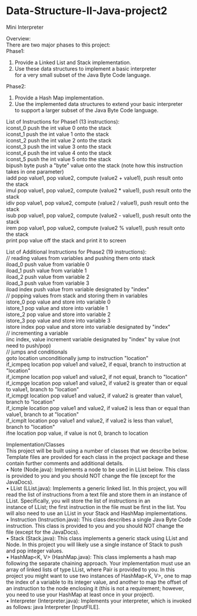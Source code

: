 # Data-Structure-II-Java-project2
Mini Interpreter  
  
Overview:  
There are two major phases to this project:  
Phase1:   
1) Provide a Linked List and Stack implementation.   
2) Use these data structures to implement a basic interpreter  
for a very small subset of the Java Byte Code language.  


Phase2:   
1) Provide a Hash Map implementation.   
2) Use the implemented data structures to extend your basic interpreter  
to support a larger subset of the Java Byte Code language.  

List of Instructions for Phase1 (13 instructions):  
iconst_0 push the int value 0 onto the stack  
iconst_1 push the int value 1 onto the stack  
iconst_2 push the int value 2 onto the stack  
iconst_3 push the int value 3 onto the stack  
iconst_4 push the int value 4 onto the stack  
iconst_5 push the int value 5 onto the stack  
bipush byte push a "byte" value onto the stack (note how this instruction takes in one parameter)  
iadd pop value1, pop value2, compute (value2 + value1), push result onto the stack  
imul pop value1, pop value2, compute (value2 * value1), push result onto the stack  
idiv pop value1, pop value2, compute (value2 / value1), push result onto the stack  
isub pop value1, pop value2, compute (value2 - value1), push result onto the stack  
irem pop value1, pop value2, compute (value2 % value1), push result onto the stack  
print pop value off the stack and print it to screen  
  
List of Additional Instructions for Phase2 (19 instructions):  
// reading values from variables and pushing them onto stack  
iload_0 push value from variable 0  
iload_1 push value from variable 1  
iload_2 push value from variable 2  
iload_3 push value from variable 3  
iload index push value from variable designated by "index"  
// popping values from stack and storing them in variables  
istore_0 pop value and store into variable 0  
istore_1 pop value and store into variable 1  
istore_2 pop value and store into variable 2  
istore_3 pop value and store into variable 3  
istore index pop value and store into variable designated by "index"  
// incrementing a variable  
iinc index, value increment variable designated by "index" by value (not need to push/pop)  
// jumps and conditionals    
goto location unconditionally jump to instruction "location"  
if_icmpeq location pop value1 and value2, if equal, branch to instruction at "location"  
if_icmpne location pop value1 and value2, if not equal, branch to "location"  
if_icmpge location pop value1 and value2, if value2 is greater than or equal to value1, branch to "location"  
if_icmpgt location pop value1 and value2, if value2 is greater than value1, branch to "location"  
if_icmple location pop value1 and value2, if value2 is less than or equal than value1, branch to at "location"  
if_icmplt location pop value1 and value2, if value2 is less than value1, branch to "location"  
ifne location pop value, if value is not 0, branch to location  
  

Implementation/Classes  
This project will be built using a number of classes that we describe below. Template files are provided for each class in
the project package and these contain further comments and additional details.  
• Note<T> (Node.java): Implements a node to be used in LList<T> below. This class is provided to you and you
should NOT change the file (except for the JavaDocs).  
• LList<T> (LList.java): Implements a generic linked list. In this project, you will read the list of instructions from
a text file and store them in an instance of LList<T>. Specifically, you will store the list of instructions in an  
instance of LList<Instruction>; the first instruction in the file must be first in the list. You will also need to use an
LList in your Stack and HashMap implementations.  
• Instruction (Instruction.java): This class describes a single Java Byte Code instruction. This class is provided to
you and you should NOT change the file (except for the JavaDocs).  
• Stack<T> (Stack.java): This class implements a generic stack using LList<T> and Node<T>. In this project you
will likely use a single instance of Stack to push and pop integer values.  
• HashMap<K, V> (HashMap.java): This class implements a hash map following the separate chaining approach.
Your implementation must use an array of linked lists of type LList<Pair>, where Pair is provided to you. In this
project you might want to use two instances of HashMap<K, V>, one to map the index of a variable to its integer
value, and another to map the offset of an instruction to the node enclosing it (this is not a requirement; however,
you need to use your HashMap at least once in your project).  
• Interpreter (Interpreter.java): Implements your interpreter, which is invoked as follows: java Interpreter
[InputFILE].  
